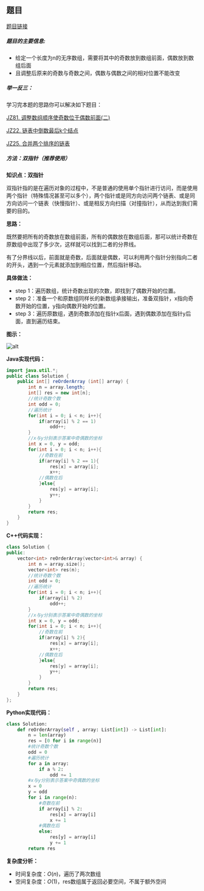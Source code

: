 ## 题目
[题目链接](https://www.nowcoder.com/practice/ef1f53ef31ca408cada5093c8780f44b?tpId=196&tqId=1374930&sourceUrl=/exam/oj&channenl=wgithub&fromPut=wgithub)

##### 题目的主要信息:
- 给定一个长度为n的无序数组，需要将其中的奇数放到数组前面，偶数放到数组后面
- 且调整后原来的奇数与奇数之间，偶数与偶数之间的相对位置不能改变

##### 举一反三：

学习完本题的思路你可以解决如下题目：

[JZ81. 调整数组顺序使奇数位于偶数前面(二)](https://www.nowcoder.com/practice/0c1b486d987b4269b398fee374584fc8?tpId=13&tqId=2221866)

[JZ22. 链表中倒数最后k个结点](https://www.nowcoder.com/practice/886370fe658f41b498d40fb34ae76ff9?tpId=13&tqId=1377477)

[JZ25. 合并两个排序的链表](https://www.nowcoder.com/practice/d8b6b4358f774294a89de2a6ac4d9337?tpId=13&tqId=23267)

##### 方法：双指针（推荐使用）

**知识点：双指针**

双指针指的是在遍历对象的过程中，不是普通的使用单个指针进行访问，而是使用两个指针（特殊情况甚至可以多个），两个指针或是同方向访问两个链表、或是同方向访问一个链表（快慢指针）、或是相反方向扫描（对撞指针），从而达到我们需要的目的。

**思路：**

既然要把所有的奇数放在数组前面，所有的偶数放在数组后面，那可以统计奇数在原数组中出现了多少次，这样就可以找到二者的分界线。

有了分界线以后，前面就是奇数，后面就是偶数，可以利用两个指针分别指向二者的开头，遇到一个元素就添加到相应位置，然后指针移动。

**具体做法：**

- step 1：遍历数组，统计奇数出现的次数，即找到了偶数开始的位置。
- step 2：准备一个和原数组同样长的新数组承接输出，准备双指针，x指向奇数开始的位置，y指向偶数开始的位置。
- step 3：遍历原数组，遇到奇数添加在指针x后面，遇到偶数添加在指针y后面，直到遍历结束。

**图示：**

![alt](https://uploadfiles.nowcoder.com/images/20220205/397721558_1644045485946/24C709C804BA036CA66910D867FC7154)

**Java实现代码：**
```java
import java.util.*;
public class Solution {
    public int[] reOrderArray (int[] array) {
        int n = array.length;
        int[] res = new int[n];
        //统计奇数个数
        int odd = 0; 
        //遍历统计
        for(int i = 0; i < n; i++){ 
            if(array[i] % 2 == 1)
                odd++;
        }
        //x与y分别表示答案中奇偶数的坐标
        int x = 0, y = odd; 
        for(int i = 0; i < n; i++){
            //奇数在前
            if(array[i] % 2 == 1){ 
                res[x] = array[i];
                x++;
            //偶数在后
            }else{ 
                res[y] = array[i];
                y++;
            }
        }
        return res;
    }
}
```
**C++代码实现：**
```cpp
class Solution {
public:
    vector<int> reOrderArray(vector<int>& array) {
        int n = array.size();
        vector<int> res(n);
        //统计奇数个数
        int odd = 0; 
        //遍历统计
        for(int i = 0; i < n; i++){ 
            if(array[i] % 2)
                odd++;
        }
        //x与y分别表示答案中奇偶数的坐标
        int x = 0, y = odd; 
        for(int i = 0; i < n; i++){
            //奇数在前
            if(array[i] % 2){ 
                res[x] = array[i];
                x++;
            //偶数在后
            }else{ 
                res[y] = array[i];
                y++;
            }
        }
        return res;
    }
};
```
**Python实现代码：**
```python
class Solution:
    def reOrderArray(self , array: List[int]) -> List[int]:
        n = len(array)
        res = [0 for i in range(n)]
        #统计奇数个数
        odd = 0 
        #遍历统计
        for a in array:
            if a % 2:
                odd += 1
        #x与y分别表示答案中奇偶数的坐标
        x = 0
        y = odd
        for i in range(n):
            #奇数在前
            if array[i] % 2: 
                res[x] = array[i]
                x += 1
            #偶数在后
            else: 
                res[y] = array[i]
                y += 1
        return res
```
**复杂度分析：**
- 时间复杂度：$O(n)$，遍历了两次数组
- 空间复杂度：$O(1)$，res数组属于返回必要空间，不属于额外空间
